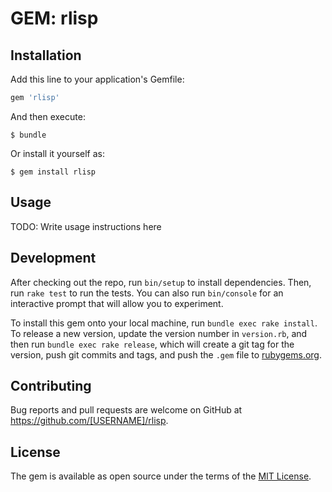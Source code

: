 # GEM: rlisp

## Installation

Add this line to your application's Gemfile:

```ruby
gem 'rlisp'
```

And then execute:

    $ bundle

Or install it yourself as:

    $ gem install rlisp

## Usage

TODO: Write usage instructions here

## Development

After checking out the repo, run `bin/setup` to install dependencies. Then, run `rake test` to run the tests. You can also run `bin/console` for an interactive prompt that will allow you to experiment.

To install this gem onto your local machine, run `bundle exec rake install`. To release a new version, update the version number in `version.rb`, and then run `bundle exec rake release`, which will create a git tag for the version, push git commits and tags, and push the `.gem` file to [rubygems.org](https://rubygems.org).

## Contributing

Bug reports and pull requests are welcome on GitHub at https://github.com/[USERNAME]/rlisp.


## License

The gem is available as open source under the terms of the [MIT License](http://opensource.org/licenses/MIT).

